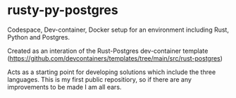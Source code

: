 # rusty-py-postgres
Codespace, Dev-container, Docker setup for an environment including Rust, Python and Postgres.

Created as an interation of the Rust-Postgres dev-container template (https://github.com/devcontainers/templates/tree/main/src/rust-postgres)

Acts as a starting point for developing solutions which include the three languages. This is my first public repositiory, so if there are any improvements to be made I am all ears.
